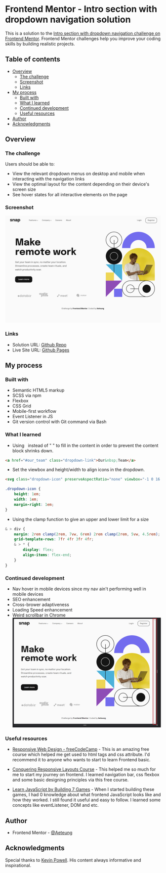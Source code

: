 # Frontend Mentor - Intro section with dropdown navigation solution

This is a solution to the [Intro section with dropdown navigation challenge on Frontend Mentor](https://www.frontendmentor.io/challenges/intro-section-with-dropdown-navigation-ryaPetHE5). Frontend Mentor challenges help you improve your coding skills by building realistic projects. 

## Table of contents

- [Overview](#overview)
  - [The challenge](#the-challenge)
  - [Screenshot](#screenshot)
  - [Links](#links)
- [My process](#my-process)
  - [Built with](#built-with)
  - [What I learned](#what-i-learned)
  - [Continued development](#continued-development)
  - [Useful resources](#useful-resources)
- [Author](#author)
- [Acknowledgments](#acknowledgments)

## Overview

### The challenge

Users should be able to:

- View the relevant dropdown menus on desktop and mobile when interacting with the navigation links
- View the optimal layout for the content depending on their device's screen size
- See hover states for all interactive elements on the page

### Screenshot

![](./screenshot.png)

### Links

- Solution URL: [Github Repo](https://github.com/Aeteung/intro-section-with-dropdown-navigation-main)
- Live Site URL: [Github Pages](https://aeteung.github.io/intro-section-with-dropdown-navigation-main/)

## My process

### Built with

- Semantic HTML5 markup
- SCSS via npm
- Flexbox
- CSS Grid
- Mobile-first workflow
- Event Listener in JS
- Git version control with Git command via Bash

### What I learned

- Using &nbsp; instead of " " to fill in the content in order to prevent the content block shrinks down.
```html
<a href="#our_team" class="dropdown-link">Our&nbsp;Team</a>
```

- Set the viewbox and height/width to align icons in the dropdown.
```html
<svg class="dropdown-icon" preserveAspectRatio="none" viewbox="-1 0 16 16" xmlns="http://www.w3.org/2000/svg"><path d="M14 3v12a1 1 0 0 1-1 1H1a1 1 0 0 1-1-1V3a1 1 0 0 1 1-1h1V1a1 1 0 1 1 2 0v1h2V1a1 1 0 1 1 2 0v1h2V1a1 1 0 0 1 2 0v1h1a1 1 0 0 1 1 1Zm-2 3H2v1h10V6Zm0 3H2v1h10V9Zm0 3H2v1h10v-1Z" fill="#726CEE"/></svg>
```
```css
.dropdown-icon {
    height: 1em;
    width: 1em;
    margin-right: 1em;
}
```

- Using the clamp function to give an upper and lower limit for a size
```scss
& > div {
    margin: 2rem clamp(2rem, 7vw, 6rem) 2rem clamp(2rem, 5vw, 4.5rem);
    grid-template-rows: 7fr 4fr 3fr 4fr;
    & > * {
        display: flex;
        align-items: flex-end;
    }
}
```

### Continued development

- Nav hover in mobile devices since my nav ain't performing well in mobile devices
- SEO enhancement
- Cross-brower adaptiveness
- Loading Speed enhancement
- Weird scrollbar in Chrome
![](./screenshot2.png)

### Useful resources

- [Responsive Web Design - freeCodeCamp](https://www.freecodecamp.org/learn/2022/responsive-web-design/#learn-intermediate-css-by-building-a-picasso-painting) - This is an amazing free course which helped me get used to html tags and css attribute. I'd recommend it to anyone who wants to start to learn Frontend basic.

- [Conquering Responsive Layouts Course](https://courses.kevinpowell.co/conquering-responsive-layouts) - This helped me so much for me to start my journey on frontend. I learned navigation bar, css flexbox and some basic designing principles via this free course.

- [Learn JavaScript by Building 7 Games](https://www.youtube.com/watch?v=ec8vSKJuZTk&ab_channel=freeCodeCamp.org) - When I started building these games, I had 0 knowledge about what frontend JavaScript looks like and how they worked. I still found it useful and easy to follow. I learned some concepts like eventListener, DOM and etc.

## Author

- Frontend Mentor - [@Aeteung](https://www.frontendmentor.io/profile/Aeteung)

## Acknowledgments

Special thanks to [Kevin Powell](https://www.youtube.com/kepowob/videos). His content always informative and inspirational.
